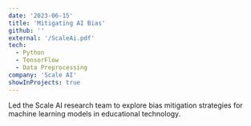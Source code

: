 ```yaml
---
date: '2023-06-15'
title: 'Mitigating AI Bias'
github: ''
external: '/ScaleAi.pdf'
tech:
  - Python
  - TensorFlow
  - Data Preprocessing
company: 'Scale AI'
showInProjects: true
---
```


Led the Scale AI research team to explore bias mitigation strategies for machine learning models in educational technology.
